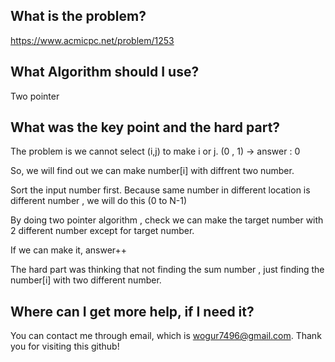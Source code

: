 ## What is the problem?

<https://www.acmicpc.net/problem/1253>

## What Algorithm should I use?

Two pointer

## What was the key point and the hard part?

The problem is we cannot select (i,j) to make i or j.
(0 , 1) -> answer : 0

So, we will find out we can make number[i] with diffrent two number.

Sort the input number first. Because same number in different location is different number , we will do this (0 to N-1)

By doing two pointer algorithm , check we can make the target number with 2 different number except for target number.

If we can make it, answer++

The hard part was thinking that not finding the sum number , just finding the number[i] with two different number.

## Where can I get more help, if I need it?

You can contact me through email, which is wogur7496@gmail.com.
Thank you for visiting this github!

